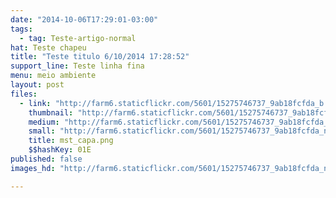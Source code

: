 ```yaml
---
date: "2014-10-06T17:29:01-03:00"
tags:
  - tag: Teste-artigo-normal
hat: Teste chapeu
title: "Teste titulo 6/10/2014 17:28:52"
support_line: Teste linha fina
menu: meio ambiente
layout: post
files:
  - link: "http://farm6.staticflickr.com/5601/15275746737_9ab18fcfda_b.jpg"
    thumbnail: "http://farm6.staticflickr.com/5601/15275746737_9ab18fcfda_t.jpg"
    medium: "http://farm6.staticflickr.com/5601/15275746737_9ab18fcfda_z.jpg"
    small: "http://farm6.staticflickr.com/5601/15275746737_9ab18fcfda_n.jpg"
    title: mst_capa.png
    $$hashKey: 01E
published: false
images_hd: "http://farm6.staticflickr.com/5601/15275746737_9ab18fcfda_n.jpg"

---
```

